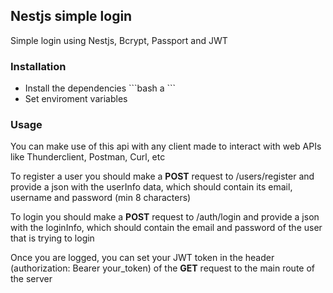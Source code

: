 <h2>Nestjs simple login</h2>
<p>Simple login using Nestjs, Bcrypt, Passport and JWT</p>
<h3>Installation</h3>
<ul>
    <li>
        Install the dependencies
```bash
        a
```
    </li>
    <li>
        Set enviroment variables
    </li>
</ul>
<h3>Usage</h3>
<p>You can make use of this api with any client made to interact with web APIs like Thunderclient, Postman, Curl, etc</p>
<p>To register a user you should make a <b>POST</b> request to /users/register and provide a json with the userInfo data, which should contain its email, username and password (min 8 characters)</p>
<p>To login you should make a <b>POST</b> request to /auth/login and provide a json with the loginInfo, which should contain the email and password of the user that is trying to login</p>
<p>Once you are logged, you can set your JWT token in the header (authorization: Bearer your_token) of the <b>GET</b> request to the main route of the server</p>

